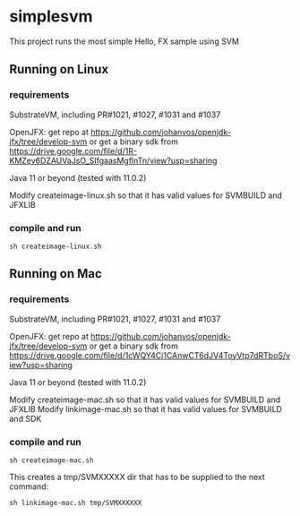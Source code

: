 # simplesvm

This project runs the most simple Hello, FX sample using SVM

## Running on Linux

### requirements

SubstrateVM, including PR#1021, #1027, #1031 and #1037

OpenJFX: get repo at https://github.com/johanvos/openjdk-jfx/tree/develop-svm
or get a binary sdk from https://drive.google.com/file/d/1R-KMZev6DZAUVaJsO_SIfgaasMgflnTn/view?usp=sharing

Java 11 or beyond (tested with 11.0.2)

Modify createimage-linux.sh so that it has valid values for SVMBUILD and JFXLIB

### compile and run

`sh createimage-linux.sh`

## Running on Mac

### requirements

SubstrateVM, including PR#1021, #1027, #1031 and #1037

OpenJFX: get repo at https://github.com/johanvos/openjdk-jfx/tree/develop-svm
or get a binary sdk from https://drive.google.com/file/d/1cWQY4Cj1CAnwCT6dJV4ToyVtp7dRTboS/view?usp=sharing

Java 11 or beyond (tested with 11.0.2)

Modify createimage-mac.sh so that it has valid values for SVMBUILD and JFXLIB
Modify linkimage-mac.sh so that it has valid values for SVMBUILD and SDK

### compile and run

`sh createimage-mac.sh`

This creates a tmp/SVMXXXXX dir that has to be supplied to the next command:

`sh linkimage-mac.sh tmp/SVMXXXXXX`

